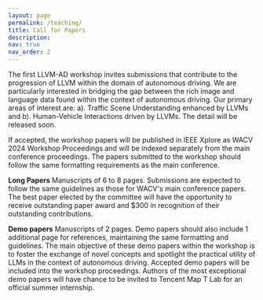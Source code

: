 ```yaml
---
layout: page
permalink: /teaching/
title: Call for Papers
description: 
nav: true
nav_order: 2
---
```


<!-- For now, this page is assumed to be a static description of your courses. You can convert it to a collection similar to `_projects/` so that you can have a dedicated page for each course.

Organize your courses by years, topics, or universities, however you like! -->

The first LLVM-AD workshop invites submissions that contribute to the progression of LLVM within the domain of autonomous driving. We are particularly interested in bridging the gap between the rich image and language data found within the context of autonomous driving. Our primary areas of interest are: a). Traffic Scene Understanding enhanced by LLVMs and 
b). Human-Vehicle Interactions driven by LLVMs. The detail will be released soon.


If accepted, the workshop papers will be published in IEEE Xplore as WACV 2024 Workshop Proceedings and will be indexed separately from the main conference proceedings. The papers submitted to the workshop should follow the same formatting requirements as the main conference.

**Long Papers** Manuscripts of 6 to 8 pages. Submissions are expected to follow the same guidelines as those for WACV's main conference papers. The best paper elected by the committee will have the opportunity to receive outstanding paper award and \$300 in recognition of their outstanding contributions.

**Demo papers** Manuscripts of 2 pages. Demo papers should also include 1 additional page for references, maintaining the same formatting and guidelines. The main objective of these demo papers within the workshop is to foster the exchange of novel concepts and spotlight the practical utility of LLMs in the context of autonomous driving. Accepted demo papers will be included into the workshop proceedings. Authors of the most exceptional demo papers will have chance to be invited to Tencent Map T Lab for an official summer internship.